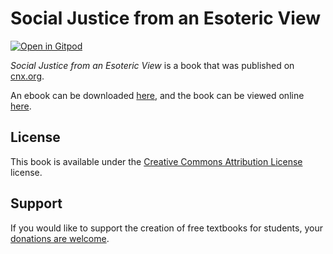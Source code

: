 # Social Justice from an Esoteric View

[![Open in Gitpod](https://gitpod.io/button/open-in-gitpod.svg)](https://gitpod.io/from-referrer/)

_Social Justice from an Esoteric View_ is a book that was published on [cnx.org](https://cnx.org/).

An ebook can be downloaded [here](https://github.com/cnx-user-books/cnxbook-social-justice-from-an-esoteric-view/releases/latest), and the book can be viewed online [here](https://github.com/cnx-user-books/cnxbook-social-justice-from-an-esoteric-view/releases/latest).

## License
This book is available under the [Creative Commons Attribution License](./LICENSE) license.

## Support
If you would like to support the creation of free textbooks for students, your [donations are welcome](https://riceconnect.rice.edu/donation/support-openstax-banner).
